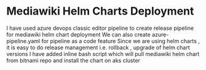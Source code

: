# Mediawiki Helm Charts Deployment
I have used azure devops classic editor pipeline to create release pipeline for mediawiki helm chart deployment
We can also create azure-pipeline.yaml for pipeline as a code feature
Since we are using helm charts , it is easy to do release management i.e. rollback , upgrade of helm chart versions
I have added inline bash script which will pull mediawiki helm chart from bitnami repo and install the chart on aks cluster
